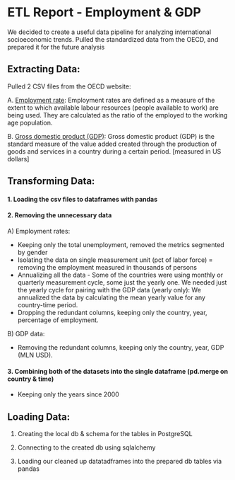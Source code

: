 # ETL Report - Employment & GDP

We decided to create a useful data pipeline for analyzing international socioeconomic trends. Pulled the standardized data from the OECD, and prepared it for the future analysis

## Extracting Data:

Pulled 2 CSV files from the OECD website:
    

A.  [Employment rate](https://data.oecd.org/emp/employment-rate.htm): Employment rates are defined as a measure of the extent to which available labour resources (people available to work) are being used. They are calculated as the ratio of the employed to the working age population.
    
B.  [Gross domestic product (GDP)](https://data.oecd.org/gdp/gross-domestic-product-gdp.htm): Gross domestic product (GDP) is the standard measure of the value added created through the production of goods and services in a country during a certain period. [measured in US dollars]
    

## Transforming Data:

#### 1.  Loading the csv files to dataframes with pandas
    
#### 2.  Removing the unnecessary data
    

A)  Employment rates:
    
 -   Keeping only the total unemployment, removed the metrics segmented by gender
 -   Isolating the data on single measurement unit (pct of labor force) = removing the employment measured in thousands of persons
 -   Annualizing all the data
    -  Some of the countries were using monthly or quarterly measurement cycle, some just the yearly one. We needed just the yearly cycle for pairing with the GDP data (yearly only): We annualized the data by calculating the mean yearly value for any country-time period.
 - Dropping the redundant columns, keeping only the country, year, percentage of employment.
    

B)  GDP data:
    
- Removing the redundant columns, keeping only the country, year, GDP (MLN USD).
    

#### 3.  Combining both of the datasets into the single dataframe (pd.merge on country & time)
    
-  Keeping only the years since 2000
    

## Loading Data:

   1.  Creating the local db & schema for the tables in PostgreSQL
    
   2.  Connecting to the created db using sqlalchemy
    
   3.  Loading our cleaned up datatadframes into the prepared db tables via pandas
